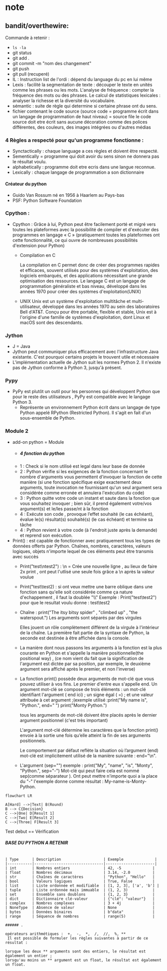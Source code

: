 # note
## bandit/overthewire: 
Commande à retenir :
* `ls -la`
*  git status
*  git add .
*  git commit -m "nom des changement"
*  git push
*  git pull (recuperé)
*  IL : Instruction list de l'ordi : dépend du language du pc en lui même
*  Lexis : facilité la segmentation de texte : découper le texte en unités comme les phrases ou les mots.
L'analyse de fréquence : compter la fréquence des mots ou des phrases.
Le calcul de statistiques lexicales : analyser la richesse et la diversité du vocabulaire.
* sémantic : suite de règle qui determine si certaine phrase ont du sens.
* fichier contenant le code source (source code = programme écrit dans un langage de programmation de haut niveau) = source file
  le code source doit etre écrit sans aucune décoration comme des polices différentes, des couleurs, des images intégrées ou d'autres médias
### 4 Règles a respecté pour qu'un programme fonctionne :

* Synctactically : chaque language a ces règles et doivent être respecté.
* Sementically = programme qui doit avoir du sens sinon ne donnera pas le résultat voulu.
* alphabetically : programme doit etre ecris dans une langue reconnue.
* Lexically : ​chaque langage de programmation a son dictionnaire
#### Créateur du python
* Guido Van Rossum né en 1956 à Haarlem au Pays-bas
* PSF: Python Software Foundation
### Cpython :
* Cpython : Grâce à lui, Python peut être facilement porté et migré vers toutes les plateformes avec la possibilité de compiler et d'exécuter des programmes en langage « C » (pratiquement toutes les plateformes ont cette fonctionnalité, ce qui ouvre de nombreuses possibilités d'extension pour Python)

  * Compilation en C 

    La compilation en C permet donc de créer des programmes rapides et efficaces, souvent utilisés pour des systèmes d'exploitation, des logiciels embarqués, et des applications nécessitant une grande optimisation des ressources.
    Le langage C est un langage de programmation généraliste et bas niveau, développé dans les années 1970 pour créer des systèmes d'exploitation(UNIX)
  * UNIX
      Unix est un système d'exploitation multitâche et multi-utilisateur, développé dans les années 1970 au sein des laboratoires Bell d'AT&T. Conçu pour être portable, flexible et stable, Unix est à l'origine d'une famille de systèmes d'exploitation, dont Linux et macOS sont des descendants.  
### Jython
* J = Java 
* Jython peut communiquer plus efficacement avec l'infrastructure Java existante. C'est pourquoi certains projets le trouvent utile et nécessaire
* L'implémentation actuelle de Jython suit les normes Python 2. Il n'existe pas de Jython conforme à Python 3, jusqu'à présent.
### Pypy
* PyPy est plutôt un outil pour les personnes qui développent Python que pour le reste des utilisateurs , PyPy est compatible avec le langage Python 3.
  * Représente un environnement Python écrit dans un langage de type Python appelé RPython (Restricted Python). Il s'agit en fait d'un sous-ensemble de Python.
### Module 2
* add-on python = Module
  * ##### 4 fonction du python
  * 1 : Check si le nom utilisé est legal dans leur base de donnée
  * 2 : Python vérifie si les exigences de la fonction concernant le nombre d'arguments vous permettent d'invoquer la fonction de cette manière
    (si une fonction spécifique exige exactement deux arguments, toute invocation ne fournissant qu'un seul argument sera considérée comme erronée et annulera l'exécution du code)
  * 3 : Python quitte votre code un instant et saute dans la fonction que vous souhaitez invoquer ; bien sûr, il prend également votre/vos argument(s) et le/les passe/nt à la fonction
  * 4 : Exécute son code , provoque l’effet souhaité (le cas échéant), évalue le(s) résultat(s) souhaité(s) (le cas échéant) et termine sa tâche
  * 4 : Python revient à votre code (à l'endroit juste après la demande) et reprend son exécution.
* Print() : est capable de fonctionner avec pratiquement tous les types de données offerts par Python. Chaînes, nombres, caractères, valeurs logiques, objets
     n'importe lequel de ces éléments peut être transmis avec succès
  * Print("test\ntest2") : \n = Crée une nouvelle ligne , au lieux de faire 2x print , ont peut l'utlisé une seule fois grâce a \n après la valeur voulue
  * Print("test\test2) : si ont veux mettre une barre oblique dans une fonction sans qu'elle soit considérée comme ça nature d'echappement , il faut la doublée "\\\\" 
       Exemple : Print("test\\test2") pour que le resultat voulu donne : test\test2
  * Chaîne : print("The itsy bitsy spider" , "climbed up" , "the waterspout.") Les arguments sont séparés par des virgules
    
     Elles jouent un rôle complètement différent de la virgule à l'intérieur de la chaîne. La première fait partie de la syntaxe de Python, la seconde est destinée à être affichée dans la console.
  * La manière dont nous passons les arguments à la fonction est la plus courante en Python et s'appelle la manière positionnelle(the positional way) , (ce nom vient du fait que la signification de l'argument est dictée par sa position, par exemple, le deuxième argument sera affiché après le premier, et non l'inverse)
  * La fonction print() possède deux arguments de mot-clé que vous pouvez utiliser à vos fins. Le premier d'entre eux s'appelle end.
      Un argument mot-clé se compose de trois éléments : un mot-clé identifiant l'argument ( end ici) ; un signe égal ( =) ; et une valeur attribuée à cet argument ;(exemple utilisé :print("My name is", "Python.", end=" ")
print("Monty Python.")

    tous les arguments de mot-clé doivent être placés après le dernier argument positionnel (c'est très important)

    L'argument mot-clé détermine les caractères que la fonction print() envoie à la sortie une fois qu’elle atteint la fin de ses arguments positionnels.

    Le comportement par défaut reflète la situation où l’argument (end) mot-clé est implicitement utilisé de la manière suivante : end="\n".
   * L'argument (sep="") exemple : print("My", "name", "is", "Monty", "Python.", sep="-") Mot-clé qui peut faire cela est nommé sep(comme séparateur ).
      Ont peut mettre n'importe quoi a la place du "-" l'exemple donne comme résultat : My-name-is-Monty-Python. 
     


  


```mermaid
flowchart LR

A[Hard] -->|Text| B(Round)
B --> C{Decision}
C -->|One| D[Result 1]
C -->|Two| E[Result 2]
C -->|Three| F[Result 3]
```
Test debut
== Vérification


##### BASE DU PYTHON A RETENIR
```pandas

| Type      | Description                   | Exemple              |
|-----------|-------------------------------|----------------------|
| int       | Nombres entiers               | 42, -5              |
| float     | Nombres décimaux              | 3.14, -2.0          |
| str       | Chaînes de caractères         | "Python", "Hello"   |
| bool      | Valeurs logiques              | True, False         |
| list      | Liste ordonnée et modifiable  | [1, 2, 3], ['a', 'b'] |
| tuple     | Liste ordonnée mais immuable  | (1, 2, 3)           |
| set       | Ensemble sans doublons        | {1, 2, 3}           |
| dict      | Dictionnaire clé-valeur       | {"clé": "valeur"}   |
| complex   | Nombres complexes             | 3 + 4j              |
| NoneType  | Absence de valeur             | None                |
| bytes     | Données binaires              | b"data"             |
| range     | Séquence de nombres           | range(5)            |

###### .

opérateurs arithmétiques :  +,  -,  *,  /,  //,  %, **
 Il est possible de formuler les règles suivantes à partir de ce résultat :

lorsque les deux ** arguments sont des entiers, le résultat est également un entier ;
lorsqu'au moins un ** argument est un float, le résultat est également un float.



